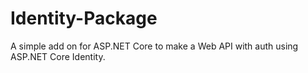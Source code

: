 # Identity-Package
A simple add on for ASP.NET Core to make a Web API with auth using ASP.NET Core Identity.
